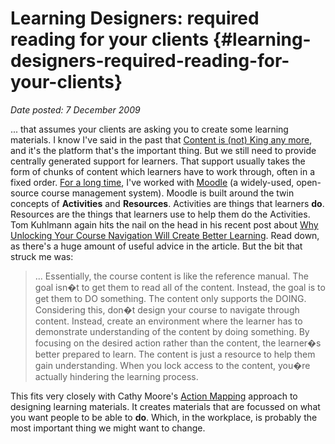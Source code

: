 # Learning Designers: required reading for your clients {#learning-designers-required-reading-for-your-clients}

_Date posted: 7 December 2009_

... that assumes your clients are asking you to create some learning materials. I know I've said in the past that [Content is (not) King any more](http://www.learningconversations.co.uk/main/index.php/2007/08/07/the_king_is_dead_long_live_the_king), and it's the platform that's the important thing. But we still need to provide centrally generated support for learners. That support usually takes the form of chunks of content which learners have to work through, often in a fixed order. [For a long time](http://www.learningconversations.co.uk/main/index.php/c17/c39/?blog=5), I've worked with [Moodle](http://moodle.org/) (a widely-used, open-source course management system). Moodle is built around the twin concepts of **Activities** and **Resources**. Activities are things that learners **do**. Resources are the things that learners use to help them do the Activities. Tom Kuhlmann again hits the nail on the head in his recent post about [Why Unlocking Your Course Navigation Will Create Better Learning](http://www.articulate.com/rapid-elearning/heres-why-unlocking-your-course-navigation-will-create-better-learning/). Read down, as there's a huge amount of useful advice in the article. But the bit that struck me was:

> ... Essentially, the course content is like the reference manual. The goal isn�t to get them to read all of the content. Instead, the goal is to get them to DO something. The content only supports the DOING. Considering this, don�t design your course to navigate through content. Instead, create an environment where the learner has to demonstrate understanding of the content by doing something. By focusing on the desired action rather than the content, the learner�s better prepared to learn. The content is just a resource to help them gain understanding. When you lock access to the content, you�re actually hindering the learning process.

This fits very closely with Cathy Moore's [Action Mapping](http://blog.cathy-moore.com/?p=215) approach to designing learning materials. It creates materials that are focussed on what you want people to be able to **do**. Which, in the workplace, is probably the most important thing we might want to change.